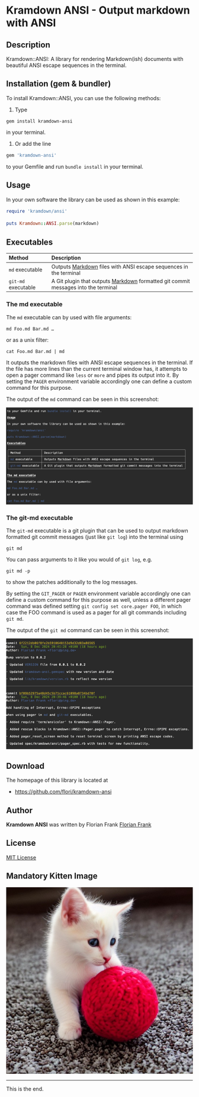 # Kramdown ANSI - Output markdown with ANSI

## Description

Kramdown::ANSI: A library for rendering Markdown(ish) documents with beautiful
ANSI escape sequences in the terminal.

## Installation (gem &amp; bundler)

To install Kramdown::ANSI, you can use the following methods:

1. Type

```shell
gem install kramdown-ansi
```

in your terminal.

1. Or add the line

```ruby
gem 'kramdown-ansi'
```

to your Gemfile and run `bundle install` in your terminal.

## Usage

In your own software the library can be used as shown in this example:

```ruby
require 'kramdown/ansi'

puts Kramdown::ANSI.parse(markdown)
```

## Executables

| Method | Description |
| :----- | :---------- |
| `md` executable | Outputs [Markdown](https://spec.commonmark.org/current/) files with ANSI escape sequences in the terminal |
| `git-md` executable | A Git plugin that outputs [Markdown](https://spec.commonmark.org/current/) formatted git commit messages into the terminal |

### The md executable

The `md` executable can by used with file arguments:

```shell
md Foo.md Bar.md …
```

or as a unix filter:

```shell
cat Foo.md Bar.md | md
```

It outputs the markdown files with ANSI escape sequences in the terminal. If
the file has more lines than the current terminal window has, it attempts to
open a pager command like `less` or `more` and pipes its output into it.
By setting the `PAGER` environment variable accordingly one can define a custom
command for this purpose.

The output of the `md` command can be seen in this screenshot:

![md output](./img/md.png)

### The git-md executable

The `git-md` executable is a git plugin that can be used to output markdown
formatted git commit messages (just like `git log`) into the terminal using

```shell
git md
```

You can pass arguments to it like you would of `git log`, e.g.

```shell
git md -p
```

to show the patches additionally to the log messages.

By setting the `GIT_PAGER` or `PAGER` environment variable accordingly one can
define a custom command for this purpose as well, unless a different
pager command was defined setting `git config set core.pager FOO`, in which
case the FOO command is used as a pager for all git commands including `git
md`.

The output of the `git md` command can be seen in this screenshot:

![git md output](./img/git-md.png)


## Download

The homepage of this library is located at

* https://github.com/flori/kramdown-ansi

## Author

<b>Kramdown ANSI</b> was written by Florian Frank [Florian Frank](mailto:flori@ping.de)

## License

[MIT License](./LICENSE)

## Mandatory Kitten Image

![cat](./spec/assets/kitten.jpg)

---

This is the end.
